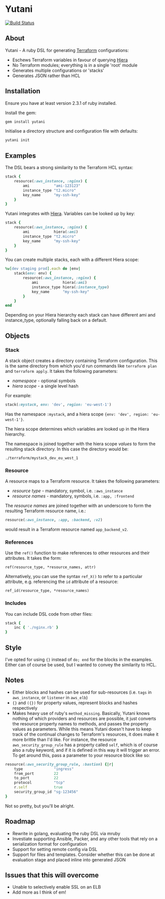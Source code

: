 # Yutani

[![Build Status](https://travis-ci.org/leg100/yutani.svg?branch=master)](https://travis-ci.org/leg100/yutani)

## About

Yutani - A ruby DSL for generating [Terraform](https://github.com/hashicorp/terraform/) configurations:

* Eschews Terraform variables in favour of querying [Hiera](https://github.com/puppetlabs/hiera)
* No Terraform modules; everything is in a single 'root' module
* Generates multiple configurations or 'stacks'
* Generates JSON rather than HCL


## Installation

Ensure you have at least version 2.3.1 of ruby installed.

Install the gem:

```sh
gem install yutani
```

Initialise a directory structure and configuration file with defaults:

```sh
yutani init
```


## Examples

The DSL bears a strong similarity to the Terraform HCL syntax:

```ruby
stack {
	resource(:aws_instance, :nginx) {
		ami           "ami-123123"
		instance_type "t2.micro"
		key_name      "my-ssh-key"
	}
}
```

Yutani integrates with [Hiera](https://github.com/puppetlabs/hiera). Variables can be looked up by key:

```ruby
stack {
	resource(:aws_instance, :nginx) {
		ami           hiera(:ami)
		instance_type "t2.micro"
		key_name      "my-ssh-key"
	}
}
```

You can create multiple stacks, each with a different Hiera scope:

```ruby
%w[dev staging prod].each do |env|
	stack(env: env) {
		resource(:aws_instance, :nginx) {
			ami           hiera(:ami)
			instance_type hiera(:instance_type)
			key_name      "my-ssh-key"
		}
	}
end
```

Depending on your Hiera hierarchy each stack can have different ami and instance_type, optionally falling back on a default.


## Objects

### Stack

A stack object creates a directory containing Terraform configuration. This is the same directory from which you'd run commands like `terraform plan` and `terraform apply`. It takes the following parameters:

* _namespace_ - optional symbols
* _hiera scope_ - a single level hash

For example:

```ruby
stack(:mystack, env: 'dev', region: 'eu-west-1')
```

Has the namespace `:mystack`, and a hiera scope `{env: 'dev', region: 'eu-west-1'}`.

The hiera scope determines which variables are looked up in the Hiera hierarchy.

The namespace is joined together with the hiera scope _values_ to form the resulting stack directory. In this case the directory would be:

```
./terraform/mystack_dev_eu_west_1
```

### Resource

A resource maps to a Terraform resource. It takes the following parameters:

* _resource type_ - mandatory, symbol, i.e. `:aws_instance`
* _resource names_ - mandatory, symbols, i.e. `:app, :frontend`

The _resource names_ are joined together with an underscore to form the resulting Terraform resource name, i.e.:

```ruby
resource(:aws_instance, :app, :backend, :v2)
```

would result in a Terraform resource named `app_backend_v2`.


### References

Use the `ref()` function to make references to other resources and their attributes. It takes the form:

`ref(resource_type, *resource_names, attr)`

Alternatively, you can use the syntax `ref_X()` to refer to a particular attribute, e.g. referencing the `id` attribute of a resource:

`ref_id(resource_type, *resource_names)`

### Includes

You can include DSL code from other files:

```ruby
stack {
	inc { './nginx.rb' }
}
```

## Style

I've opted for using `{}` instead of `do; end` for the blocks in the examples. Either can of course be used, but I wanted to convey the similarity to HCL.

## Notes

* Either blocks and hashes can be used for sub-resources (i.e. `tags` in `aws_instance`, or `listener` in `aws_elb`)
* `{}` and `({})` for property values, represent blocks and hashes respectively
* Makes heavy use of ruby's `method_missing`. Basically, Yutani knows nothing of which providers and resources are possible, it just converts the resource property names to methods, and passes the property values as parameters. While this means Yutani doesn't have to keep track of the continual changes to Terraform's resources, it does make it more brittle than I'd like. For instance, the resource `aws_security_group_rule` has a property called `self`, which is of course also a ruby keyword, and if it is defined in this way it will trigger an error. To get around this, pass a parameter to your resource block like so:

```ruby
resource(:aws_security_group_rule, :bastion) {|r|
    type              "ingress"
    from_port         22
    to_port           22
    protocol          "tcp"
    r.self            true
    security_group_id "sg-123456"
}
```

Not so pretty, but you'll be alright.

## Roadmap

* Rewrite in golang, evaluating the ruby DSL via mruby 
* Investiate supporting Ansible, Packer, and any other tools that rely on a serialization format for configuration
* Support for setting remote config via DSL
* Support for files and templates. Consider whether this can be done at evaluation stage and placed inline into generated JSON

## Issues that this will overcome

* Unable to selectively enable SSL on an ELB
* Add more as I think of em!